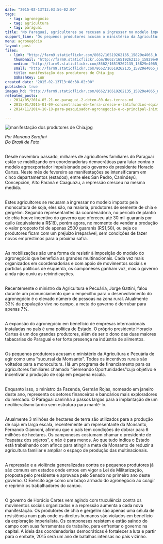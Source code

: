 ```yaml
---
date: "2015-02-13T13:03:56-02:00"
tags:
  - tag: agronegócio
  - tag: agricultura
  - tag: paraguai
title: "No Paraguai, agricultores se recusam a ingressar no modelo imposto pelo agronegócio"
support_line: "Os pequenos produtores acusam o ministério da Agricultura e Pecuária de agir como uma \"sucursal da Monsanto\"; Todos os incentivos rurais são voltados para a monocultura."
menu: agronegócio
layout: post
files:
  - link: "http://farm9.staticflickr.com/8662/16519262135_15829e4065_b.jpg"
    thumbnail: "http://farm9.staticflickr.com/8662/16519262135_15829e4065_t.jpg"
    medium: "http://farm9.staticflickr.com/8662/16519262135_15829e4065_z.jpg"
    small: "http://farm9.staticflickr.com/8662/16519262135_15829e4065_n.jpg"
    title: manifestação dos produtores de Chia.jpg
    $$hashKey: 1WW
created_date: "2015-02-13T13:08:38-02:00"
published: true
images_hd: "http://farm9.staticflickr.com/8662/16519262135_15829e4065_n.jpg"
releated_posts:
  - 2014/05/2014-05-21-no-paraguai-2-detem-80-das-terras.md
  - 2015/01/2015-01-09-concentracao-de-terra-cresce-e-latifundios-equivalem-a-tres-sergipe.md
  - 2014/11/2014-10-10-para-pesquisador-agronegocio-e-o-principal-inimigo-da-amazonia.md

---
```

<p><img alt="manifestação dos produtores de Chia.jpg" src="http://farm9.staticflickr.com/8662/16519262135_15829e4065_b.jpg" /></p>

<p><em>Por Mariana Serafini<br />
Do Brasil de Fato</em></p>

<p><br />
Desde novembro passado, milhares de agricultores familiares do Paraguai est&atilde;o se mobilizando em coordenadorias democr&aacute;ticas para lutar contra o modelo agroexportador impulsionado pelo governo do presidente Horacio Cartes. Neste m&ecirc;s de fevereiro as manifesta&ccedil;&otilde;es se intensificaram em cinco departamentos (estados), entre eles San Pedro, Canindey&uacute;, Concepci&oacute;n, Alto Paran&aacute; e Caaguazu, a repress&atilde;o cresceu na mesma medida.</p>

<p><br />
Estes agricultores se recusam a ingressar no modelo imposto pela monocultura de soja, eles s&atilde;o, na maioria, produtores de semente de chia e gergelim. Segundo representantes da coordenadoria, no per&iacute;odo de plantio de chia houve incentivo do governo que ofereceu at&eacute; 30 mil guaranis por quilo (equivalente a R$18), por&eacute;m agora, no momento de vender a produ&ccedil;&atilde;o o valor proposto foi de apenas 2500 guaranis (R$1,50), ou seja os produtores ficam com um preju&iacute;zo irrepar&aacute;vel, sem condi&ccedil;&otilde;es de fazer novos empr&eacute;stimos para a pr&oacute;xima safra.</p>

<p><br />
As mobiliza&ccedil;&otilde;es s&atilde;o uma forma de resistir &agrave; imposi&ccedil;&atilde;o do modelo do agroneg&oacute;cio que beneficia as grandes multinacionais. Cada vez mais organizados em coordenadorias e com apoio de movimentos sociais e partidos pol&iacute;ticos de esquerda, os camponeses ganham voz, mas o governo ainda n&atilde;o ouviu as reivindica&ccedil;&otilde;es.</p>

<p><br />
Recentemente o ministro da Agricultura e Pecu&aacute;ria, Jorge Gattini, falou durante um pronunciamento que o empecilho para o desenvolvimento do agroneg&oacute;cio &eacute; o elevado n&uacute;mero de pessoas na zona rural. Atualmente 33% da popula&ccedil;&atilde;o vive no campo, a meta do governo &eacute; derrubar para apenas 7%.</p>

<p><br />
A expans&atilde;o do agroneg&oacute;cio em benef&iacute;cio de empresas internacionais instaladas no pa&iacute;s &eacute; uma pol&iacute;tica de Estado. O pr&oacute;prio presidente Horacio Cartes &eacute; um dos grandes produtores, al&eacute;m de ser o dono das duas maiores tabacarias do Paraguai e ter forte presen&ccedil;a na ind&uacute;stria de alimentos.</p>

<p><br />
Os pequenos produtores acusam o minist&eacute;rio da Agricultura e Pecu&aacute;ria de agir como uma &quot;sucursal da Monsanto&quot;. Todos os incentivos rurais s&atilde;o voltados para a monocultura. H&aacute; um programa de financiamento para os agricultores familiares chamado &quot;Semeando Oportunidades&quot;cujo objetivo &eacute; incentivar a produ&ccedil;&atilde;o de soja em pequena escala.</p>

<p><br />
Enquanto isso, o ministro da Fazenda, Germ&aacute;n Rojas, nomeado em janeiro deste ano, representa os setores financeiros e banc&aacute;rios mais exploradores do mercado. O Paraguai caminha a passos largos para a implanta&ccedil;&atilde;o de um neoliberalismo tardio sem estrutura para mant&ecirc;-lo.</p>

<p><br />
Atualmente 3 milh&otilde;es de hectares de terra s&atilde;o utilizados para a produ&ccedil;&atilde;o de soja em larga escala, recentemente um representante da Monsanto, Fernando Giannoni, afirmou que o pa&iacute;s tem condi&ccedil;&otilde;es de dobrar para 6 milh&otilde;es de hectares. Os camponeses costumam chamar o presidente de &ldquo;capataz dos sojeros&rdquo;, e n&atilde;o &eacute; para menos. Ao que tudo indica o Estado est&aacute; trabalhando com afinco para atingir a meta da Monsanto de reduzir a agricultura familiar e ampliar o espa&ccedil;o de produ&ccedil;&atilde;o das multinacionais.</p>

<p><br />
A repress&atilde;o e a viol&ecirc;ncia generalizadas contra os pequenos produtores j&aacute; s&atilde;o comuns em estados onde entrou em vigor a Lei de Militariza&ccedil;&atilde;o, proposta pelo presidente e aprovada pelo Senado no primeiro ano deste governo. O Ex&eacute;rcito age como um bra&ccedil;o armado do agroneg&oacute;cio ao coagir e reprimir os trabalhadores do campo.</p>

<p><br />
O governo de Hor&aacute;cio Cartes vem agindo com trucul&ecirc;ncia contra os movimentos sociais organizados e a repress&atilde;o aumenta a cada nova manifesta&ccedil;&atilde;o. Os produtores de chia e gergelim s&atilde;o apenas uma c&eacute;lula de resist&ecirc;ncia num pa&iacute;s onde os direitos humanos s&atilde;o violados em benef&iacute;cio da explora&ccedil;&atilde;o imperialista. Os camponeses resistem e est&atilde;o saindo do campo com suas ferramentas de trabalho, para enfrentar o governo na capital. A ideia das coordenadorias democr&aacute;ticas &eacute; fortalecer a luta e partir para o embate, 2015 ser&aacute; um ano de batalhas intensas no pa&iacute;s vizinho.</p>
